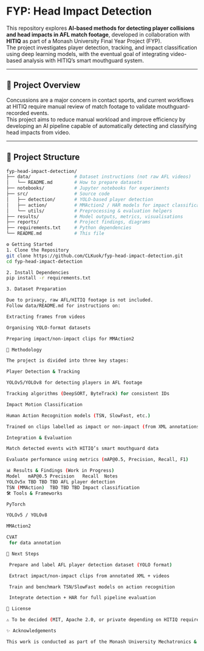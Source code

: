 # FYP: Head Impact Detection

This repository explores **AI-based methods for detecting player collisions and head impacts in AFL match footage**, developed in collaboration with **HITIQ** as part of a Monash University Final Year Project (FYP).  
The project investigates player detection, tracking, and impact classification using deep learning models, with the eventual goal of integrating video-based analysis with HITIQ’s smart mouthguard system.

---

## 🚀 Project Overview

Concussions are a major concern in contact sports, and current workflows at HITIQ require manual review of match footage to validate mouthguard-recorded events.  
This project aims to reduce manual workload and improve efficiency by developing an AI pipeline capable of automatically detecting and classifying head impacts from video.

---

## 📂 Project Structure

```bash
fyp-head-impact-detection/
├── data/                # Dataset instructions (not raw AFL videos)
│   └── README.md        # How to prepare datasets
├── notebooks/           # Jupyter notebooks for experiments
├── src/                 # Source code
│   ├── detection/       # YOLO-based player detection
│   ├── action/          # MMAction2 / HAR models for impact classification
│   └── utils/           # Preprocessing & evaluation helpers
├── results/             # Model outputs, metrics, visualisations
├── reports/             # Project findings, diagrams
├── requirements.txt     # Python dependencies
└── README.md            # This file

⚙️ Getting Started
1. Clone the Repository
git clone https://github.com/CLKuok/fyp-head-impact-detection.git
cd fyp-head-impact-detection

2. Install Dependencies
pip install -r requirements.txt

3. Dataset Preparation

Due to privacy, raw AFL/HITIQ footage is not included.
Follow data/README.md for instructions on:

Extracting frames from videos

Organising YOLO-format datasets

Preparing impact/non-impact clips for MMAction2

🧠 Methodology

The project is divided into three key stages:

Player Detection & Tracking

YOLOv5/YOLOv8 for detecting players in AFL footage

Tracking algorithms (DeepSORT, ByteTrack) for consistent IDs

Impact Motion Classification

Human Action Recognition models (TSN, SlowFast, etc.)

Trained on clips labelled as impact or non-impact (from XML annotations & HITIQ data)

Integration & Evaluation

Match detected events with HITIQ’s smart mouthguard data

Evaluate performance using metrics (mAP@0.5, Precision, Recall, F1)

📊 Results & Findings (Work in Progress)
Model	mAP@0.5	Precision	Recall	Notes
YOLOv5x	TBD	TBD	TBD	AFL player detection
TSN (MMAction)	TBD	TBD	TBD	Impact classification
🛠 Tools & Frameworks

PyTorch

YOLOv5 / YOLOv8

MMAction2

CVAT
 for data annotation

📅 Next Steps

 Prepare and label AFL player detection dataset (YOLO format)

 Extract impact/non-impact clips from annotated XML + videos

 Train and benchmark TSN/SlowFast models on action recognition

 Integrate detection + HAR for full pipeline evaluation

📜 License

⚠️ To be decided (MIT, Apache 2.0, or private depending on HITIQ requirements).

✨ Acknowledgements

This work is conducted as part of the Monash University Mechatronics & Robotics Engineering FYP, with industry collaboration from HITIQ.
